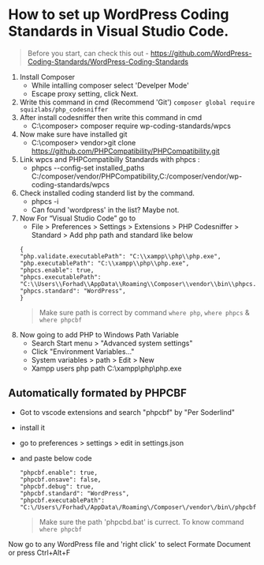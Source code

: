 # How to set up WordPress Coding Standards in Visual Studio Code.

> Before you start, can check this out - https://github.com/WordPress-Coding-Standards/WordPress-Coding-Standards

1. Install Composer
    - While intalling composer select 'Develper Mode'
    - Escape proxy setting, click Next.
2. Write this command in cmd (Recommend 'Git')
    `composer global require squizlabs/php_codesniffer`
3. After install codesniffer then write this command in cmd
    - C:\composer> composer require wp-coding-standards/wpcs
4. Now make sure have installed git
    - C:\composer> vendor>git clone https://github.com/PHPCompatibility/PHPCompatibility.git
5. Link wpcs and PHPCompatibilly Standards with phpcs :
    - phpcs --config-set installed_paths C:/composer/vendor/PHPCompatibility,C:/composer/vendor/wp-coding-standards/wpcs
6. Check installed coding standerd list by the command.
    - phpcs -i
    - Can found 'wordpress' in the list? Maybe not.
7. Now For “Visual Studio Code” go to
    - File > Preferences > Settings > Extensions > PHP Codesniffer > Standard > Add php path and standard like below
    ```
    {
    "php.validate.executablePath": "C:\\xampp\\php\\php.exe",
    "php.executablePath": "C:\\xampp\\php\\php.exe",
    "phpcs.enable": true,
    "phpcs.executablePath": "C:\\Users\\Forhad\\AppData\\Roaming\\Composer\\vendor\\bin\\phpcs.bat",
    "phpcs.standard": "WordPress",
    }
    ```
    > Make sure path is correct by command `where php`, `where phpcs` & `where phpcbf`
8. Now going to add PHP to Windows Path Variable 
    - Search Start menu > "Advanced system settings"
    - Click "Environment Variables…"
    - System variables > path > Edit > New
    - Xampp users php path C:\xampp\php\php.exe

## Automatically formated by PHPCBF

- Got to vscode extensions and search "phpcbf" by "Per Soderlind"
- install it
- go to preferences > settings > edit in settings.json
- and paste below code
    
    ```
    "phpcbf.enable": true,
    "phpcbf.onsave": false,
    "phpcbf.debug": true,
    "phpcbf.standard": "WordPress",
    "phpcbf.executablePath": "C:\/Users\/Forhad\/AppData\/Roaming\/Composer\/vendor\/bin\/phpcbf.bat",
    ```
    > Make sure the path 'phpcbd.bat' is currect. To know command `where phpcbf`
    
Now go to any WordPress file and 'right click' to select Formate Document or press Ctrl+Alt+F
